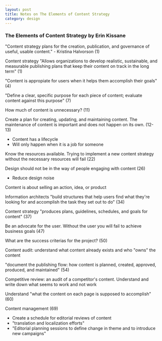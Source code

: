 ```yaml
---
layout: post
title: Notes on The Elements of Content Strategy 
category: design
---
```

### The Elements of Content Strategy by Erin Kissane


"Content strategy plans for the creation, publication, and governance of useful, usable content." - Kristina Halvorson (1)

Content strategy "Allows organizations to develop realistic, sustainable, and measurable publishing plans that keep their content on track in the long term" (1)

"Content is appropiate for users when it helps them accomplish their goals" (4)

"Define a clear, specific purpose for each piece of content; evaluate content against this purpose" (7)

How much of content is unnecessary? (11)

Create a plan for creating, updating, and maintaining content. The maintenance of content is important and does not happen on its own. (12-13)
   * Content has a lifecycle
   * Will only happen when it is a job for someone

Know the resources available. Trying to implement a new content strategy without the necessary resources will fail (22)

Design should not be in the way of people engaging with content (26)
   * Reduce design noise

Content is about selling an action, idea, or product

Information architects "build structures that help users find what they're looking for and accomplish the task they set out to do" (34)

Content strategy "produces plans, guidelines, schedules, and goals for content" (37)

Be an advocate for the user. Without the user you will fail to achieve business goals (47)

What are the success criterias for the project? (50)

Content audit: understand what content already exists and who "owns" the content

"document the publishing flow: how content is planned, created, approved, produced, and maintained" (54)

Competitive review: an audit of a competitor's content. Understand and write down what seems to work and not work

Understand "what the content on each page is supposed to accomplish" (60)

Content management (69)
   * Create a schedule for editorial reviews of content
   * "translation and localization efforts"
   * "Editorial planning sessions to define change in theme and to introduce new campaigns"

